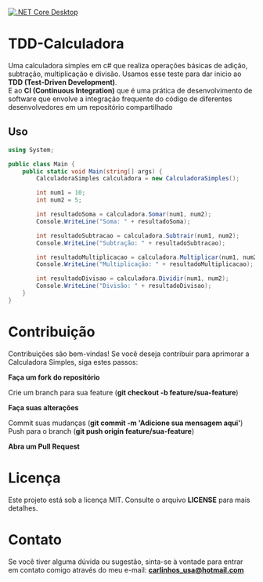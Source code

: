 [![.NET Core Desktop](https://github.com/weberson22/TDD-Calculadora/actions/workflows/dotnet-desktop.yml/badge.svg)](https://github.com/weberson22/TDD-Calculadora/actions/workflows/dotnet-desktop.yml)

# TDD-Calculadora

Uma calculadora simples em c# que realiza operações básicas de adição, subtração, multiplicação e divisão.
Usamos esse teste para dar inicio ao **TDD (Test-Driven Development)**.  
E ao **CI (Continuous Integration)** que é uma prática de desenvolvimento de software que envolve a integração frequente do código de diferentes desenvolvedores em um repositório compartilhado

## Uso

```csharp
using System;

public class Main {
    public static void Main(string[] args) {
        CalculadoraSimples calculadora = new CalculadoraSimples();

        int num1 = 10;
        int num2 = 5;

        int resultadoSoma = calculadora.Somar(num1, num2);
        Console.WriteLine("Soma: " + resultadoSoma);

        int resultadoSubtracao = calculadora.Subtrair(num1, num2);
        Console.WriteLine("Subtração: " + resultadoSubtracao);

        int resultadoMultiplicacao = calculadora.Multiplicar(num1, num2);
        Console.WriteLine("Multiplicação: " + resultadoMultiplicacao);

        int resultadoDivisao = calculadora.Dividir(num1, num2);
        Console.WriteLine("Divisão: " + resultadoDivisao);
    }
}
```

# Contribuição
Contribuições são bem-vindas! Se você deseja contribuir para aprimorar a Calculadora Simples, siga estes passos:

**Faça um fork do repositório**  

Crie um branch para sua feature (**git checkout -b feature/sua-feature**)  

**Faça suas alterações**  

Commit suas mudanças (**git commit -m 'Adicione sua mensagem aqui'**)  
Push para o branch (**git push origin feature/sua-feature**)  

**Abra um Pull Request**

# Licença
Este projeto está sob a licença MIT. Consulte o arquivo **LICENSE** para mais detalhes.

# Contato
Se você tiver alguma dúvida ou sugestão, sinta-se à vontade para entrar em contato comigo através do meu e-mail: **carlinhos_usa@hotmail.com**
